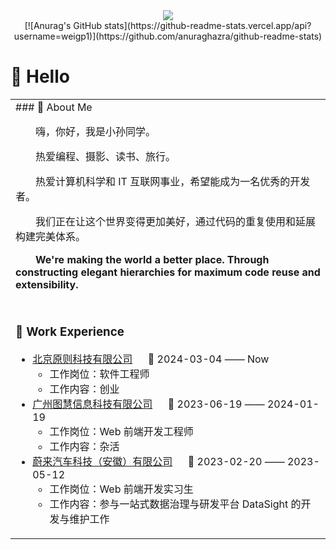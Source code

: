 <div align="center">
  <!-- dynamic typing effect 动态打字效果 -->
  <div>
    <a href="https://blog.sunguoqi.com/">
      <img src="https://readme-typing-svg.demolab.com?font=Fira+Code&pause=1000&width=435&lines=console.log(%22Hello%2C%20World%22);小魏同学祝您今天愉快!&center=true&size=27" />
    </a>
  </div>
  [![Anurag's GitHub stats](https://github-readme-stats.vercel.app/api?username=weigp1)](https://github.com/anuraghazra/github-readme-stats)
</div>

#  🙋 Hello
<table>
<tr><td>
### 🤺 About Me
<p>&emsp;&emsp;嗨，你好，我是小孙同学。</p>
<p>&emsp;&emsp;热爱编程、摄影、读书、旅行。</p>
<p>&emsp;&emsp;热爱计算机科学和 IT 互联网事业，希望能成为一名优秀的开发者。</p>
<p>&emsp;&emsp;我们正在让这个世界变得更加美好，通过代码的重复使用和延展构建完美体系。</p>
<p><strong>&emsp;&emsp;We're making the world a better place. Through constructing elegant hierarchies for maximum code reuse and extensibility.</strong></p>
</td></tr>
<tr><td>


<tr><td>

### 🏢 Work Experience
- [北京原则科技有限公司](https://lusun.com/) &emsp; 📌 2024-03-04 —— Now
  - 工作岗位：软件工程师
  - 工作内容：创业
- [广州图慧信息科技有限公司](https://www.tuhuimap.com/) &emsp; 📌 2023-06-19 —— 2024-01-19
  - 工作岗位：Web 前端开发工程师
  - 工作内容：杂活
- [蔚来汽车科技（安徽）有限公司](https://www.nio.cn/) &emsp; 📌 2023-02-20 —— 2023-05-12
  - 工作岗位：Web 前端开发实习生
  - 工作内容：参与一站式数据治理与研发平台 DataSight 的开发与维护工作
</td></tr>




